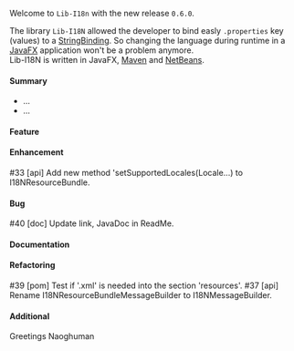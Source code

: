 Welcome to `Lib-I18n` with the new release `0.6.0`.

The library `Lib-I18N` allowed the developer to bind easly `.properties` key (values) 
to a [StringBinding]. So changing the language during runtime in a [JavaFX] application 
won't be a problem anymore.  
Lib-I18N is written in JavaFX, [Maven] and [NetBeans].



#### Summary
* ...
* ...



#### Feature



#### Enhancement
#33 [api] Add new method 'setSupportedLocales(Locale...) to I18NResourceBundle.



#### Bug
#40 [doc] Update link, JavaDoc in ReadMe.



#### Documentation



#### Refactoring
#39 [pom] Test if '.xml' is needed into the section 'resources'.
#37 [api] Rename I18NResourceBundleMessageBuilder to I18NMessageBuilder.



#### Additional



Greetings
Naoghuman



[//]: # (Issues which will be integrated in this release)



[//]: # (Links)
[JavaFX]:http://docs.oracle.com/javase/8/javase-clienttechnologies.htm
[Maven]:http://maven.apache.org/
[NetBeans]:https://netbeans.org/
[StringBinding]:https://docs.oracle.com/javase/8/javafx/api/javafx/beans/binding/StringBinding.html
